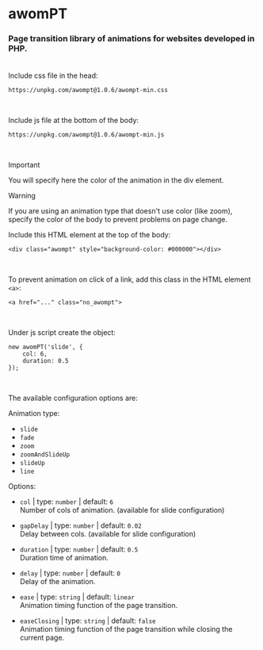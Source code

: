 # awomPT <br />

### Page transition library of animations for websites developed in PHP.<br /><br />

Include css file in the head:

```
https://unpkg.com/awompt@1.0.6/awompt-min.css
```

<br />

Include js file at the bottom of the body:

```
https://unpkg.com/awompt@1.0.6/awompt-min.js
```

<br />

> [!IMPORTANT]
> You will specify here the color of the animation in the div element.

> [!WARNING]
> If you are using an animation type that doesn't use color (like zoom), specify the color of the body to prevent problems on page change.

Include this HTML element at the top of the body:

```
<div class="awompt" style="background-color: #000000"></div>
```

<br />

To prevent animation on click of a link, add this class in the HTML element `<a>`:

```
<a href="..." class="no_awompt">
```

<br />

Under js script create the object:

```
new awomPT('slide', {
    col: 6,
    duration: 0.5
});
```

<br />

The available configuration options are:

Animation type:

-   `slide`
-   `fade`
-   `zoom`
-   `zoomAndSlideUp`
-   `slideUp`
-   `line`

Options:

-   `col` | type: `number` | default: `6`<br />
    Number of cols of animation. (available for slide configuration)

-   `gapDelay` | type: `number` | default: `0.02`<br />
    Delay between cols. (available for slide configuration)

-   `duration` | type: `number` | default: `0.5`<br />
    Duration time of animation.

-   `delay` | type: `number` | default: `0`<br />
    Delay of the animation.

-   `ease` | type: `string` | default: `linear`<br />
    Animation timing function of the page transition.

-   `easeClosing` | type: `string` | default: `false`<br />
    Animation timing function of the page transition while closing the current page.
